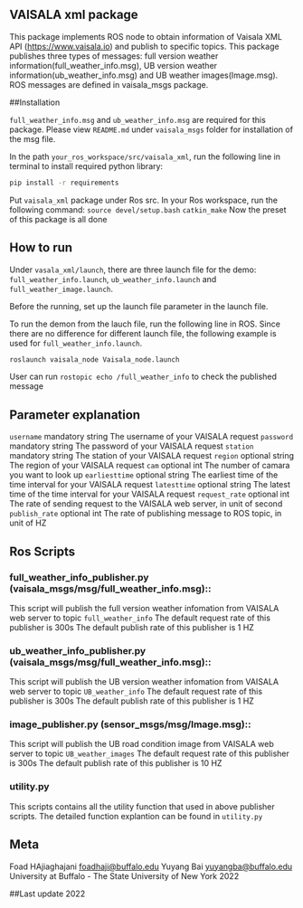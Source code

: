 
## VAISALA xml package

This package implements ROS node to obtain information of Vaisala XML API (https://www.vaisala.io) and publish to specific topics. This package publishes three types of messages: full version weather information(full_weather_info.msg), UB version weather information(ub_weather_info.msg) and UB weather images(Image.msg). ROS messages are defined in vaisala_msgs package.

##Installation

`full_weather_info.msg` and `ub_weather_info.msg` are required for this package. Please view `README.md` under `vaisala_msgs` folder for installation of the msg file.

In the path `your_ros_workspace/src/vaisala_xml`, run the following line in terminal to install required python library:
```sh
pip install -r requirements
```

Put `vaisala_xml` package under Ros src. In your Ros workspace, run the following command:
`source devel/setup.bash`
`catkin_make`
Now the preset of this package is all done

## How to run

Under `vasala_xml/launch`, there are three launch file for the demo: `full_weather_info.launch`, `ub_weather_info.launch` and `full_weather_image.launch`.

Before the running, set up the launch file parameter in the launch file.

To run the demon from the lauch file, run the following line in ROS. Since there are no difference for different launch file, the following example is used for `full_weather_info.launch`.
```sh
roslaunch vaisala_node Vaisala_node.launch 
```

User can run `rostopic echo /full_weather_info` to check the published message

## Parameter explanation

`username`		mandatory	string	The username of your VAISALA request
`password`		mandatory	string	The password of your VAISALA request
`station`		mandatory	string	The station of your VAISALA request
`region`		optional	string	The region of your VAISALA request
`cam`			optional	int		The number of camara you want to look up 
`earliesttime`	optional	string	The earliest time of the time interval for your VAISALA request
`latesttime`	optional	string	The latest time of the time interval for your VAISALA request
`request_rate`	optional	int		The rate of sending request to the VAISALA web server, in unit of second
`publish_rate`	optional	int		The rate of publishing message to ROS topic, in unit of HZ


## Ros Scripts

### full_weather_info_publisher.py (vaisala_msgs/msg/full_weather_info.msg)::
This script will publish the full version weather infomation from VAISALA web server to topic `full_weather_info`
The default request rate of this publisher is 300s
The default publish rate of this publisher is 1 HZ

### ub_weather_info_publisher.py (vaisala_msgs/msg/full_weather_info.msg)::
This script will publish the UB version weather infomation from VAISALA web server to topic `UB_weather_info`
The default request rate of this publisher is 300s
The default publish rate of this publisher is 1 HZ

### image_publisher.py (sensor_msgs/msg/Image.msg)::
This script will publish the UB road condition image from VAISALA web server to topic `UB_weather_images`
The default request rate of this publisher is 300s
The default publish rate of this publisher is 10 HZ

### utility.py
This scripts contains all the utility function that used in above publisher scripts. The detailed function explantion can be found in `utility.py`

## Meta
Foad HAjiaghajani  foadhaji@buffalo.edu
Yuyang Bai yuyangba@buffalo.edu 
University at Buffalo - The State University of New York
2022

##Last update
2022




